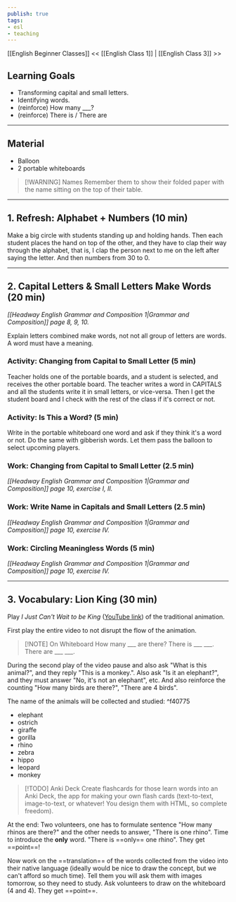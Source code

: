 ```yaml
---
publish: true
tags:
- esl
- teaching
---
```


[[English Beginner Classes]]
<< [[English Class 1]] | [[English Class 3]] >>

## Learning Goals
- Transforming capital and small letters.
- Identifying words.
- (reinforce) How many \_\_\_?
- (reinforce) There is / There are

---

## Material
- Balloon
- 2 portable whiteboards

> [!WARNING] Names
> Remember them to show their folded paper with the name sitting on the top of their table.

---

## 1. Refresh: Alphabet + Numbers (10 min)
Make a big circle with students standing up and holding hands. Then each student places the hand on top of the other, and they have to clap their way through the alphabet, that is, I clap the person next to me on the left after saying the letter. And then numbers from 30 to 0.

---

## 2. Capital Letters & Small Letters Make Words (20 min)
*[[Headway English Grammar and Composition 1|Grammar and Composition]] page 8, 9, 10.*

Explain letters combined make words, not not all group of letters are words. A word must have a meaning.

### Activity: Changing from Capital to Small Letter (5 min)
Teacher holds one of the portable boards, and a student is selected, and receives the other portable board. The teacher writes a word in CAPITALS and all the students write it in small letters, or vice-versa. Then I get the student board and I check with the rest of the class if it's correct or not.

### Activity: Is This a Word? (5 min)
Write in the portable whiteboard one word and ask if they think it's a word or not. Do the same with gibberish words. Let them pass the balloon to select upcoming players.

### Work: Changing from Capital to Small Letter (2.5 min)
*[[Headway English Grammar and Composition 1|Grammar and Composition]] page 10, exercise I, II.*

### Work: Write Name in Capitals and Small Letters (2.5 min)
*[[Headway English Grammar and Composition 1|Grammar and Composition]] page 10, exercise IV.*

### Work: Circling Meaningless Words (5 min)
*[[Headway English Grammar and Composition 1|Grammar and Composition]] page 10, exercise IV.*

---

## 3.  Vocabulary: Lion King (30 min)

Play *I Just Can't Wait to be King* ([YouTube link](https://www.youtube.com/watch?v=cHxCIQuWDd0)) of the traditional animation.

First play the entire video to not disrupt the flow of the animation.

> [!NOTE] On Whiteboard
> How many \_\_\_ are there?
> There is \_\_\_ \_\_\_.
> There are \_\_\_ \_\_\_.

During the second play of the video pause and also ask "What is this animal?", and they reply "This is a monkey.". Also ask "Is it an elephant?", and they must answer "No, it's not an elephant", etc. And also reinforce the counting "How many birds are there?", "There are 4 birds".

The name of the animals will be collected and studied: ^f40775
- elephant
- ostrich
- giraffe
- gorilla
- rhino
- zebra
- hippo
- leopard
- monkey

> [!TODO] Anki Deck
> Create flashcards for those learn words into an Anki Deck, the app for making your own flash cards (text-to-text, image-to-text, or whatever! You design them with HTML, so complete freedom).

At the end: Two volunteers, one has to formulate sentence "How many rhinos are there?" and the other needs to answer, "There is one rhino". Time to introduce the **only** word. "There is ==only== one rhino". They get ==point==!

Now work on the ==translation== of the words collected from the video into their native language (ideally would be nice to draw the concept, but we can't afford so much time). Tell them you will ask them with images tomorrow, so they need to study. Ask volunteers to draw on the whiteboard (4 and 4). They get ==point==.